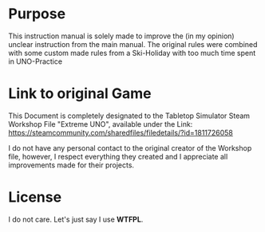 Purpose
=======
This instruction manual is solely made to improve the (in my opinion) unclear instruction from the main manual. The original rules were combined with some custom made rules from a Ski-Holiday with too much time spent in UNO-Practice

Link to original Game
=====================
This Document is completely designated to the Tabletop Simulator Steam Workshop File "Extreme UNO", available under the Link: https://steamcommunity.com/sharedfiles/filedetails/?id=1811726058

I do not have any personal contact to the original creator of the Workshop file, however, I respect everything they created and I appreciate all improvements made for their projects.

License
=======
I do not care. Let's just say I use **WTFPL**.
